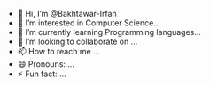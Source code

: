 - 👋 Hi, I’m @Bakhtawar-Irfan
- 👀 I’m interested in Computer Science...
- 🌱 I’m currently learning Programming languages...
- 💞️ I’m looking to collaborate on ...
- 📫 How to reach me ...
- 😄 Pronouns: ...
- ⚡ Fun fact: ...

<!---
Bakhtawar-Irfan/Bakhtawar-Irfan is a ✨ special ✨ repository because its `README.md` (this file) appears on your GitHub profile.
You can click the Preview link to take a look at your changes.
--->
